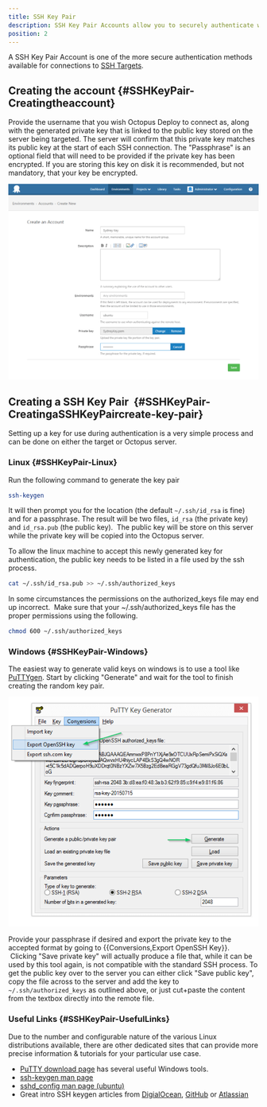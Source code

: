 ```yaml
---
title: SSH Key Pair
description: SSH Key Pair Accounts allow you to securely authenticate with SSH targets.
position: 2
---
```


A SSH Key Pair Account is one of the more secure authentication methods available for connections to [SSH Targets](/docs/deployment-targets/ssh-targets/index.md).

## Creating the account {#SSHKeyPair-Creatingtheaccount}

Provide the username that you wish Octopus Deploy to connect as, along with the generated private key that is linked to the public key stored on the server being targeted. The server will confirm that this private key matches its public key at the start of each SSH connection. The "Passphrase" is an optional field that will need to be provided if the private key has been encrypted. If you are storing this key on disk it is recommended, but not mandatory, that your key be encrypted.

![](ssh-create-account.png "width=500")

## Creating a SSH Key Pair  {#SSHKeyPair-CreatingaSSHKeyPaircreate-key-pair}

Setting up a key for use during authentication is a very simple process and can be done on either the target or Octopus server.

### Linux {#SSHKeyPair-Linux}

Run the following command to generate the key pair

```bash
ssh-keygen
```

It will then prompt you for the location (the default `~/.ssh/id_rsa` is fine) and for a passphrase. The result will be two files, `id_rsa` (the private key) and `id_rsa.pub` (the public key).  The public key will be store on this server while the private key will be copied into the Octopus server.

To allow the linux machine to accept this newly generated key for authentication, the public key needs to be listed in a file used by the ssh process.

```bash
cat ~/.ssh/id_rsa.pub >> ~/.ssh/authorized_keys
```

In some circumstances the permissions on the authorized\_keys file may end up incorrect.  Make sure that your ~/.ssh/authorized\_keys file has the proper permissions using the following.

```bash
chmod 600 ~/.ssh/authorized_keys
```

### Windows {#SSHKeyPair-Windows}

The easiest way to generate valid keys on windows is to use a tool like[ PuTTYgen](http://www.chiark.greenend.org.uk/~sgtatham/putty/download.html). Start by clicking "Generate" and wait for the tool to finish creating the random key pair.

![](ssh-key-create-putty.png "width=400")

Provide your passphrase if desired and export the private key to the accepted format by going to {{Conversions,Export OpenSSH Key}}.  Clicking "Save private key" will actually produce a file that, while it can be used by this tool again, is not compatible with the standard SSH process. To get the public key over to the server you can either click "Save public key", copy the file across to the server and add the key to `~/.ssh/authorized_keys` as outlined above, or just cut+paste the content from the textbox directly into the remote file.

### Useful Links {#SSHKeyPair-UsefulLinks}

Due to the number and configurable nature of the various Linux distributions available, there are other dedicated sites that can provide more precise information & tutorials for your particular use case.

- [PuTTY download page](http://www.chiark.greenend.org.uk/~sgtatham/putty/download.html) has several useful Windows tools.
- [ssh-keygen man page](https://linux.die.net/man/1/ssh-keygen)
- [sshd\_config man page (ubuntu)](http://manpages.ubuntu.com/manpages/zesty/en/man5/sshd_config.5.html)
- Great intro SSH keygen articles from [DigialOcean](https://www.digitalocean.com/community/tutorials/how-to-set-up-ssh-keys--2), [GitHub](https://help.github.com/articles/connecting-to-github-with-ssh/) or [Atlassian](https://confluence.atlassian.com/display/STASH/Creating+SSH+keys)
